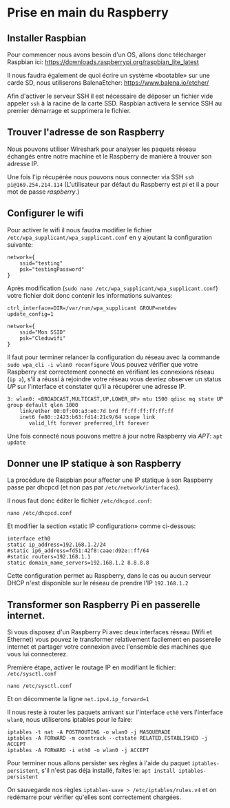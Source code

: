 # Prise en main du Raspberry

## Installer Raspbian

Pour commencer nous avons besoin d'un OS, allons donc télécharger Raspbian ici: https://downloads.raspberrypi.org/raspbian_lite_latest

Il nous faudra également de quoi écrire un système «bootable» sur une carde SD, nous utiliserons BalenaEtcher: https://www.balena.io/etcher/

Afin d'activer le serveur SSH il est nécessaire de déposer un fichier vide appeler `ssh` à la racine de la carte SSD. Raspbian activera le service SSH au premier démarrage et supprimera le fichier.

## Trouver l'adresse de son Raspberry

Nous pouvons utiliser Wireshark pour analyser les paquets réseau échangés entre notre machine et le Raspberry de manière à trouver son adresse IP.

Une fois l'ip récupérée nous pouvons nous connecter via SSH `ssh pi@169.254.214.114`
(L'utilisateur par défaut du Raspberry est *pi* et il a pour mot de passe *raspberry*.)

## Configurer le wifi

Pour activer le wifi il nous faudra modifier le fichier `/etc/wpa_supplicant/wpa_supplicant.conf` en y ajoutant la configuration suivante:

```
network={
    ssid="testing"
    psk="testingPassword"
}
```

Après modification (`sudo nano /etc/wpa_supplicant/wpa_supplicant.conf`) votre fichier doit donc contenir les informations suivantes:

```
ctrl_interface=DIR=/var/run/wpa_supplicant GROUP=netdev
update_config=1

network={
    ssid="Mon SSID"
    psk="Cleduwifi"
}
```

Il faut pour terminer relancer la configuration du réseau avec la commande `sudo wpa_cli -i wlan0 reconfigure`
Vous pouvez vérifier que votre Raspberry est correctement connecté en vérifiant les connexions réseau (`ip a`), s'il a réussi à rejoindre votre réseau vous devriez observer un status *UP* sur l'interface et constater qu'il a récupérer une adresse IP.

```
3: wlan0: <BROADCAST,MULTICAST,UP,LOWER_UP> mtu 1500 qdisc mq state UP group default qlen 1000
    link/ether 00:0f:00:a3:e6:7d brd ff:ff:ff:ff:ff:ff
    inet6 fe80::2423:b63:fd14:21c9/64 scope link
       valid_lft forever preferred_lft forever
```

Une fois connecté nous pouvons mettre à jour notre Raspberry via *APT*: `apt update`

## Donner une IP statique à son Raspberry

La procédure de Raspbian pour affecter une IP statique à son Raspberry passe par dhcpcd (et non pas par `/etc/network/interfaces`).

Il nous faut donc éditer le fichier `/etc/dhcpcd.conf`:

`nano /etc/dhcpcd.conf`

Et modifier la section «static IP configuration» comme ci-dessous:

```
interface eth0
static ip_address=192.168.1.2/24
#static ip6_address=fd51:42f8:caae:d92e::ff/64
#static routers=192.168.1.1
static domain_name_servers=192.168.1.2 8.8.8.8
```

Cette configuration permet au Raspberry, dans le cas ou aucun serveur DHCP n'est disponible sur le réseau de prendre l'IP `192.168.1.2`

## Transformer son Raspberry Pi en passerelle internet.

Si vous disposez d'un Raspberry Pi avec deux interfaces réseau (Wifi et Ethernet) vous pouvez le transformer relativement facilement en passerelle internet et partager votre connexion avec l'ensemble des machines que vous lui connecterez.

Première étape, activer le routage IP en modifiant le fichier: `/etc/sysctl.conf`

`nano /etc/sysctl.conf`

Et on décommente la ligne `net.ipv4.ip_forward=1`

Il nous reste à router les paquets arrivant sur l'interface `eth0` vers l'interface `wlan0`, nous utiliserons iptables pour le faire:

```
iptables -t nat -A POSTROUTING -o wlan0 -j MASQUERADE
iptables -A FORWARD -m conntrack --ctstate RELATED,ESTABLISHED -j ACCEPT
iptables -A FORWARD -i eth0 -o wlan0 -j ACCEPT
```

Pour terminer nous allons persister ses règles à l'aide du paquet `iptables-persistent`, s'il n'est pas déja installé, faites le: `apt install iptables-persistent`

On sauvegarde nos règles `iptables-save > /etc/iptables/rules.v4` et on redémarre pour vérifier qu'elles sont correctement chargées.









